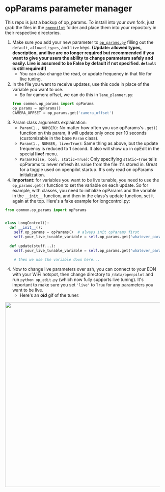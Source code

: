 # opParams parameter manager

This repo is just a backup of op_params. To install into your own fork, just grab the files in the [`openpilot`](/openpilot) folder and place them into your repository in their respective directories.

1. Make sure you add your new parameter to [`op_params.py`](/openpilot/common/op_params.py) filling out the `default`, `allowed_types`, and `live` keys. **(Update: allowed types, description, and live are no longer required but recommended if you want to give your users the ability to change parameters safely and easily. Live is assumed to be False by default if not specified. `default` is still required!)**
   * You can also change the read, or update frequency in that file for live tuning.
2. In the file you want to receive updates, use this code in place of the variable you want to use.
   * So for camera offset, we can do this in `lane_planner.py`:
   ```python
   from common.op_params import opParams
   op_params = opParams()
   CAMERA_OFFSET = op_params.get('camera_offset')
   ```
3. Param class arguments explaination:
   - `Param(1., NUMBER)`: No matter how often you use opParams's `.get()` function on this param, it will update only once per 10 seconds (customizable in the base `Param` class).
   - `Param(1., NUMBER, live=True)`: Same thing as above, but the update frequency is reduced to 1 second. It also will show up in opEdit in the special **live!** menu.
   - `Param(False, bool, static=True)`: Only specifying `static=True` tells opParams to never refresh its value from the file it's stored in. Great for a toggle used on openpilot startup. It's only read on opParams initialization.
4. **Important**: for variables you want to be live tunable, you need to use the `op_params.get()` function to set the variable on each update. So for example, with classes, you need to initialize opParams and the variable in the `__init__` function, and then in the class's update function, set it again at the top. Here's a fake example for longcontrol.py:
```python
from common.op_params import opParams


class LongControl():
  def __init__():
    self.op_params = opParams()  # always init opParams first
    self.your_live_tunable_variable = self.op_params.get('whatever_param')  # initializes the variable
  
  def update(stuff...):
    self.your_live_tunable_variable = self.op_params.get('whatever_param')  # and this updates it as you tune. will not update live if you don't occasionally call .get() on your parameter.
    
    # then we use the variable down here...
```

4. Now to change live parameters over ssh, you can connect to your EON with your WiFi hotspot, then change directory to `/data/openpilot` and run `python op_edit.py` (which now fully supports live tuning). It's important to make sure you set `'live'` to `True` for any parameters you want to be live.
   * Here's an ***old*** gif of the tuner:

<img src="gifs/op_tune.gif?raw=true" width="600">
